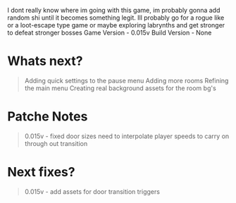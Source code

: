I dont really know where im going with this game, im probably gonna add random shi until it becomes something legit.
Ill probably go for a rogue like or a loot-escape type game or maybe exploring labrynths and get stronger to defeat stronger bosses
Game Version - 0.015v
Build Version - None
# Whats next?

> Adding quick settings to the pause menu
> Adding more rooms
> Refining the main menu
> Creating real background assets for the room bg's
> 

# Patche Notes

> 0.015v - fixed door sizes need to interpolate player speeds to carry on through out transition
>


# Next fixes? 

> 0.015v - add assets for door transition triggers
> 
